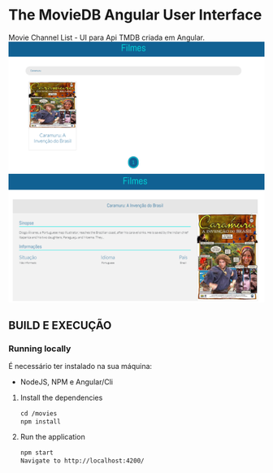 # The MovieDB Angular User Interface
Movie Channel List - UI para Api TMDB criada em Angular.
![Example](https://raw.githubusercontent.com/Dadarkp3/movies/master/src/assets/readme/tela_captura.PNG)
![Example](https://raw.githubusercontent.com/Dadarkp3/movies/master/src/assets/readme/tela_captura_2.PNG)
## BUILD E EXECUÇÃO
### Running locally

É necessário ter instalado na sua máquina:
- NodeJS, NPM e Angular/Cli

1. Install the dependencies

    ```
    cd /movies
    npm install
    
    ```

2. Run the application

    ```
    npm start
    Navigate to http://localhost:4200/
    
    ```
